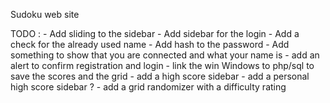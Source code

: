 Sudoku web site

TODO :
    - Add sliding to the sidebar
    - Add sidebar for the login
    - Add a check for the already used name
    - Add hash to the password
    - Add something to show that you are connected and what your name is
    - add an alert to confirm registration and login
    - link the win Windows to php/sql to save the scores and the grid
    - add a high score sidebar
    - add a personal high score sidebar ? 
    - add a grid randomizer with a difficulty rating